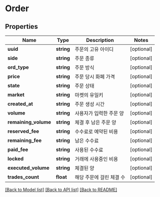 # Order

## Properties
Name | Type | Description | Notes
------------ | ------------- | ------------- | -------------
**uuid** | **string** | 주문의 고유 아이디 | [optional] 
**side** | **string** | 주문 종류 | [optional] 
**ord_type** | **string** | 주문 방식 | [optional] 
**price** | **string** | 주문 당시 화폐 가격 | [optional] 
**state** | **string** | 주문 상태 | [optional] 
**market** | **string** | 마켓의 유일키 | [optional] 
**created_at** | **string** | 주문 생성 시간 | [optional] 
**volume** | **string** | 사용자가 입력한 주문 양 | [optional] 
**remaining_volume** | **string** | 체결 후 남은 주문 양 | [optional] 
**reserved_fee** | **string** | 수수료로 예약된 비용 | [optional] 
**remaining_fee** | **string** | 남은 수수료 | [optional] 
**paid_fee** | **string** | 사용된 수수료 | [optional] 
**locked** | **string** | 거래에 사용중인 비용 | [optional] 
**executed_volume** | **string** | 체결된 양 | [optional] 
**trades_count** | **float** | 해당 주문에 걸린 체결 수 | [optional] 

[[Back to Model list]](../README.md#documentation-for-models) [[Back to API list]](../README.md#documentation-for-api-endpoints) [[Back to README]](../README.md)



